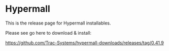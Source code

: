 # Hypermall

This is the release page for Hypermall installables.

Please see go here to download & install:

https://github.com/Trac-Systems/hypermall-downloads/releases/tag/0.41.9

